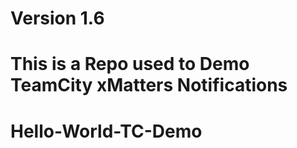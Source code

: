 # Version 1.6

# This is a Repo used to Demo TeamCity xMatters Notifications

# Hello-World-TC-Demo
